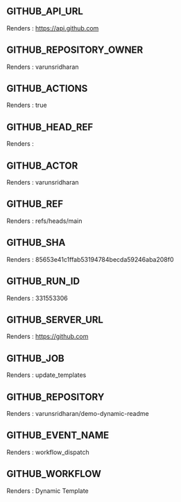 ## GITHUB_API_URL
Renders : https://api.github.com
## GITHUB_REPOSITORY_OWNER
Renders : varunsridharan
## GITHUB_ACTIONS
Renders : true
## GITHUB_HEAD_REF
Renders : 
## GITHUB_ACTOR
Renders : varunsridharan
## GITHUB_REF
Renders : refs/heads/main
## GITHUB_SHA
Renders : 85653e41c1ffab53194784becda59246aba208f0
## GITHUB_RUN_ID
Renders : 331553306
## GITHUB_SERVER_URL
Renders : https://github.com
## GITHUB_JOB
Renders : update_templates
## GITHUB_REPOSITORY
Renders : varunsridharan/demo-dynamic-readme
## GITHUB_EVENT_NAME
Renders : workflow_dispatch
## GITHUB_WORKFLOW
Renders : Dynamic Template
